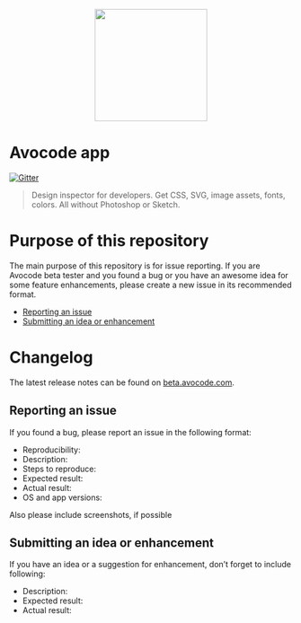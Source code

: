 <p align="center">
  <a href="http://avocode.com">
    <img height="200" src="http://cdn.avocode.com/images/preorder/logo.png?"/>
  </a>
</p>

# Avocode app

[![Gitter](https://badges.gitter.im/Join%20Chat.svg)](https://gitter.im/avocode/avocode?utm_source=badge&utm_medium=badge&utm_campaign=pr-badge&utm_content=badge)

> Design inspector for developers. Get CSS, SVG, image assets, fonts, colors. All without Photoshop or Sketch.

# Purpose of this repository

The main purpose of this repository is for issue reporting. If you are Avocode beta tester and you found a bug or you have an awesome idea for some feature enhancements, please create a new issue in its recommended format.
- [Reporting an issue](#issue)
- [Submitting an idea or enhancement](#enhancement)

# Changelog

The latest release notes can be found on [beta.avocode.com](http://beta.avocode.com/).

<a name="issue"></a>
## Reporting an issue
If you found a bug, please report an issue in the following format:

- Reproducibility:
- Description:
- Steps to reproduce:
- Expected result:
- Actual result:
- OS and app versions:

Also please include screenshots, if possible

<a name="enhancement"></a>
## Submitting an idea or enhancement
If you have an idea or a suggestion for enhancement, don’t forget to include following:

- Description:
- Expected result:
- Actual result:
